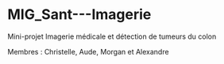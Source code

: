 # MIG_Sant---Imagerie


Mini-projet Imagerie médicale et détection de tumeurs du colon


Membres : Christelle, Aude, Morgan et Alexandre
